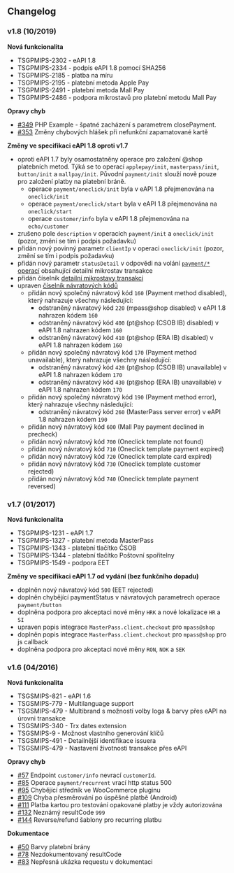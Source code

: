 Changelog
---

### v1.8 (10/2019)

**Nová funkcionalita**

* TSGPMIPS-2302 - eAPI 1.8
* TSGPMIPS-2334 - podpis eAPI 1.8 pomocí SHA256
* TSGPMIPS-2185 - platba na míru
* TSGPMIPS-2195 - platební metoda Apple Pay
* TSGPMIPS-2491 - platební metoda Mall Pay
* TSGPMIPS-2486 - podpora mikrostavů pro platební metodu Mall Pay

**Opravy chyb**

* [#349](https://github.com/csob/paymentgateway/issues/349) PHP Example - špatné zacházení s parametrem closePayment.
* [#353](https://github.com/csob/paymentgateway/issues/353) Změny chybových hlášek při nefunkční zapamatované kartě

**Změny ve specifikaci eAPI 1.8 oproti v1.7**

* oproti eAPI 1.7 byly osamostatněny operace pro založení @shop platebních metod. Týká se to operací `applepay/init`, `masterpass/init`, `button/init` a `mallpay/init`. Původní `payment/init` slouží nově pouze pro založení platby na platební bráně. 
  * operace `payment/oneclick/init` byla v eAPI 1.8 přejmenována na `oneclick/init`
  * operace `payment/oneclick/start` byla v eAPI 1.8 přejmenována na `oneclick/start`
  * operace `customer/info` byla v eAPI 1.8 přejmenována na `echo/customer`
* zrušeno pole `description` v operacích `payment/init` a `oneclick/init` (pozor, změní se tím i podpis požadavku)
* přidán nový povinný parametr `clientIp` v operaci `oneclick/init` (pozor, změní se tím i podpis požadavku)
* přidán nový parametr `statusDetail` v odpovědi na volání [`payment/*` operací](https://github.com/csob/paymentgateway/wiki/Z%C3%A1kladn%C3%AD-metody#n%C3%A1vratov%C3%A9-hodnoty-) obsahující detailní mikrostav transakce
* přidán číselník [detailní mikrostavy transakcí](https://github.com/csob/paymentgateway/wiki/Detailní-mikrostavy-transakcí)
* upraven [číselník návratových kódů](https://github.com/csob/paymentgateway/wiki/Vol%C3%A1n%C3%AD-rozhran%C3%AD-eAPI#%C4%8C%C3%ADseln%C3%ADk-n%C3%A1vratov%C3%BDch-k%C3%B3d%C5%AF-)
  * přidán nový společný návratový kód `160` (Payment method disabled), který nahrazuje všechny následující:
      * odstraněný návratový kód `220` (mpass@shop disabled) v eAPI 1.8 nahrazen kódem `160`
      * odstraněný návratový kód `400` (pt@shop (CSOB IB) disabled) v eAPI 1.8 nahrazen kódem `160`
      * odstraněný návratový kód `410` (pt@shop (ERA IB) disabled) v eAPI 1.8 nahrazen  kódem `160`
  * přidán nový společný návratový kód `170` (Payment method unavailable), který nahrazuje všechny následující:
      * odstraněný návratový kód `420` (pt@shop (CSOB IB) unavailable) v eAPI 1.8 nahrazen kódem `170`
      * odstraněný návratový kód `430` (pt@shop (ERA IB) unavailable) v eAPI 1.8 nahrazen  kódem `170`
  * přidán nový společný návratový kód `190` (Payment method error), který nahrazuje všechny následující:
      * odstraněný návratový kód `260` (MasterPass server error) v eAPI 1.8 nahrazen kódem `190`
  * přidán nový návratový kód `600` (Mall Pay payment declined in precheck)
  * přidán nový návratový kód `700` (Oneclick template not found)
  * přidán nový návratový kód `710` (Oneclick template payment expired)
  * přidán nový návratový kód `720` (Oneclick template card expired)
  * přidán nový návratový kód `730` (Oneclick template customer rejected)
  * přidán nový návratový kód `740` (Oneclick template payment reversed)


### v1.7 (01/2017)

**Nová funkcionalita**

* TSGPMIPS-1231 - eAPI 1.7
* TSGPMIPS-1327 - platební metoda MasterPass
* TSGPMIPS-1343 - platební tlačítko ČSOB 
* TSGPMIPS-1344 - platební tlačítko Poštovní spořitelny 
* TSGPMIPS-1549 - podpora EET

**Změny ve specifikaci eAPI 1.7 od vydání (bez funkčního dopadu)** 

* doplněn nový návratový kód `500` (EET rejected)
* doplněn chybějící paymentStatus v návratových parametrech operace `payment/button`
* doplněna podpora pro akceptaci nové měny `HRK` a nové lokalizace `HR` a `SI`
* upraven popis integrace `MasterPass.client.checkout` pro `mpass@shop`
* doplněn popis integrace `MasterPass.client.checkout` pro `mpass@shop` pro js callback
* doplněna podpora pro akceptaci nové měny `RON`, `NOK` a `SEK`


### v1.6 (04/2016)

**Nová funkcionalita**

* TSGSMIPS-821 - eAPI 1.6
* TSGSMIPS-779 - Multilanguage support
* TSGSMIPS-479 - Multibrand s možností volby loga & barvy přes eAPI na úrovni transakce
* TSGSMIPS-340 - Trx dates extension
* TSGSMIPS-9 - Možnost vlastního generování klíčů
* TSGSMIPS-491 - Detailnější identifikace issuera
* TSGSMIPS-479 - Nastavení životnosti transakce přes eAPI

**Opravy chyb**

* [#57](https://github.com/csob/paymentgateway/issues/57) Endpoint `customer/info` nevrací `customerId`.
* [#85](https://github.com/csob/paymentgateway/issues/85) Operace `payment/recurrent` vrací http status 500
* [#95](https://github.com/csob/paymentgateway/issues/95) Chybějící středník ve WooCommerce pluginu
* [#109](https://github.com/csob/paymentgateway/issues/109) Chyba přesměrování po úspěšné platbě (Android)
* [#111](https://github.com/csob/paymentgateway/issues/111) Platba kartou pro testování opakované platby je vždy autorizována
* [#132](https://github.com/csob/paymentgateway/issues/132) Neznámý resultCode `999`
* [#144](https://github.com/csob/paymentgateway/issues/144) Reverse/refund šablony pro recurring platbu 

**Dokumentace**

* [#50](https://github.com/csob/paymentgateway/issues/50) Barvy platební brány
* [#78](https://github.com/csob/paymentgateway/issues/78) Nezdokumentovaný resultCode
* [#83](https://github.com/csob/paymentgateway/issues/83) Nepřesná ukázka requestu v dokumentaci
